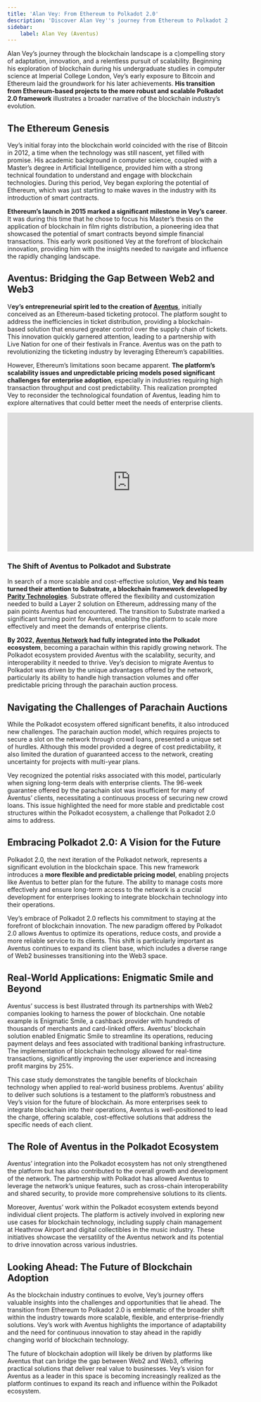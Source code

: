```yaml
---
title: 'Alan Vey: From Ethereum to Polkadot 2.0'
description: 'Discover Alan Vey''s journey from Ethereum to Polkadot 2.0, revolutionizing blockchain scalability and enterprise adoption.'
sidebar:
    label: Alan Vey (Aventus)
---
```

Alan Vey’s journey through the blockchain landscape is a c)ompelling story of adaptation, innovation, and a relentless pursuit of scalability. Beginning his exploration of blockchain during his undergraduate studies in computer science at Imperial College London, Vey’s early exposure to Bitcoin and Ethereum laid the groundwork for his later achievements. **His transition from Ethereum-based projects to the more robust and scalable Polkadot 2.0 framework** illustrates a broader narrative of the blockchain industry’s evolution.

The Ethereum Genesis
--------------------

Vey’s initial foray into the blockchain world coincided with the rise of Bitcoin in 2012, a time when the technology was still nascent, yet filled with promise. His academic background in computer science, coupled with a Master’s degree in Artificial Intelligence, provided him with a strong technical foundation to understand and engage with blockchain technologies. During this period, Vey began exploring the potential of Ethereum, which was just starting to make waves in the industry with its introduction of smart contracts.

**Ethereum’s launch in 2015 marked a significant milestone in Vey’s career**. It was during this time that he chose to focus his Master’s thesis on the application of blockchain in film rights distribution, a pioneering idea that showcased the potential of smart contracts beyond simple financial transactions. This early work positioned Vey at the forefront of blockchain innovation, providing him with the insights needed to navigate and influence the rapidly changing landscape.

Aventus: Bridging the Gap Between Web2 and Web3
-----------------------------------------------

V**ey’s entrepreneurial spirit led to the creation of [Aventus](https://dablock.com/dapps/aventus-network/)**, initially conceived as an Ethereum-based ticketing protocol. The platform sought to address the inefficiencies in ticket distribution, providing a blockchain-based solution that ensured greater control over the supply chain of tickets. This innovation quickly garnered attention, leading to a partnership with Live Nation for one of their festivals in France. Aventus was on the path to revolutionizing the ticketing industry by leveraging Ethereum’s capabilities.

However, Ethereum’s limitations soon became apparent. **The platform’s scalability issues and unpredictable pricing models posed significant challenges for enterprise adoption**, especially in industries requiring high transaction throughput and cost predictability. This realization prompted Vey to reconsider the technological foundation of Aventus, leading him to explore alternatives that could better meet the needs of enterprise clients.

<iframe allowfullscreen="allowfullscreen" frameborder="0" height="315" src="https://www.youtube.com/embed/yp3LpLJulWM?si=4K4tn0DECNg3RdBR" title="YouTube video player" width="560"></iframe>

### The Shift of Aventus to Polkadot and Substrate

In search of a more scalable and cost-effective solution, **Vey and his team turned their attention to Substrate, a blockchain framework developed by [Parity Technologies](https://dablock.com/ecosystem/parity-technologies/)**. Substrate offered the flexibility and customization needed to build a Layer 2 solution on Ethereum, addressing many of the pain points Aventus had encountered. The transition to Substrate marked a significant turning point for Aventus, enabling the platform to scale more effectively and meet the demands of enterprise clients.

**By 2022, [Aventus Network](https://dablock.com/dapps/aventus-network/) had fully integrated into the Polkadot ecosystem**, becoming a parachain within this rapidly growing network. The Polkadot ecosystem provided Aventus with the scalability, security, and interoperability it needed to thrive. Vey’s decision to migrate Aventus to Polkadot was driven by the unique advantages offered by the network, particularly its ability to handle high transaction volumes and offer predictable pricing through the parachain auction process.

Navigating the Challenges of Parachain Auctions
-----------------------------------------------

While the Polkadot ecosystem offered significant benefits, it also introduced new challenges. The parachain auction model, which requires projects to secure a slot on the network through crowd loans, presented a unique set of hurdles. Although this model provided a degree of cost predictability, it also limited the duration of guaranteed access to the network, creating uncertainty for projects with multi-year plans.

Vey recognized the potential risks associated with this model, particularly when signing long-term deals with enterprise clients. The 96-week guarantee offered by the parachain slot was insufficient for many of Aventus’ clients, necessitating a continuous process of securing new crowd loans. This issue highlighted the need for more stable and predictable cost structures within the Polkadot ecosystem, a challenge that Polkadot 2.0 aims to address.

Embracing Polkadot 2.0: A Vision for the Future
-----------------------------------------------

Polkadot 2.0, the next iteration of the Polkadot network, represents a significant evolution in the blockchain space. This new framework introduces a **more flexible and predictable pricing model**, enabling projects like Aventus to better plan for the future. The ability to manage costs more effectively and ensure long-term access to the network is a crucial development for enterprises looking to integrate blockchain technology into their operations.

Vey’s embrace of Polkadot 2.0 reflects his commitment to staying at the forefront of blockchain innovation. The new paradigm offered by Polkadot 2.0 allows Aventus to optimize its operations, reduce costs, and provide a more reliable service to its clients. This shift is particularly important as Aventus continues to expand its client base, which includes a diverse range of Web2 businesses transitioning into the Web3 space.

Real-World Applications: Enigmatic Smile and Beyond
---------------------------------------------------

Aventus’ success is best illustrated through its partnerships with Web2 companies looking to harness the power of blockchain. One notable example is Enigmatic Smile, a cashback provider with hundreds of thousands of merchants and card-linked offers. Aventus’ blockchain solution enabled Enigmatic Smile to streamline its operations, reducing payment delays and fees associated with traditional banking infrastructure. The implementation of blockchain technology allowed for real-time transactions, significantly improving the user experience and increasing profit margins by 25%.

This case study demonstrates the tangible benefits of blockchain technology when applied to real-world business problems. Aventus’ ability to deliver such solutions is a testament to the platform’s robustness and Vey’s vision for the future of blockchain. As more enterprises seek to integrate blockchain into their operations, Aventus is well-positioned to lead the charge, offering scalable, cost-effective solutions that address the specific needs of each client.

The Role of Aventus in the Polkadot Ecosystem
---------------------------------------------

Aventus’ integration into the Polkadot ecosystem has not only strengthened the platform but has also contributed to the overall growth and development of the network. The partnership with Polkadot has allowed Aventus to leverage the network’s unique features, such as cross-chain interoperability and shared security, to provide more comprehensive solutions to its clients.

Moreover, Aventus’ work within the Polkadot ecosystem extends beyond individual client projects. The platform is actively involved in exploring new use cases for blockchain technology, including supply chain management at Heathrow Airport and digital collectibles in the music industry. These initiatives showcase the versatility of the Aventus network and its potential to drive innovation across various industries.

Looking Ahead: The Future of Blockchain Adoption
------------------------------------------------

As the blockchain industry continues to evolve, Vey’s journey offers valuable insights into the challenges and opportunities that lie ahead. The transition from Ethereum to Polkadot 2.0 is emblematic of the broader shift within the industry towards more scalable, flexible, and enterprise-friendly solutions. Vey’s work with Aventus highlights the importance of adaptability and the need for continuous innovation to stay ahead in the rapidly changing world of blockchain technology.

The future of blockchain adoption will likely be driven by platforms like Aventus that can bridge the gap between Web2 and Web3, offering practical solutions that deliver real value to businesses. Vey’s vision for Aventus as a leader in this space is becoming increasingly realized as the platform continues to expand its reach and influence within the Polkadot ecosystem.